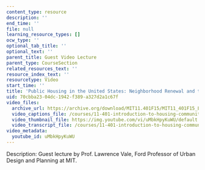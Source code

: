 ```yaml
---
content_type: resource
description: ''
end_time: ''
file: null
learning_resource_types: []
ocw_type: ''
optional_tab_title: ''
optional_text: ''
parent_title: Guest Video Lecture
parent_type: CourseSection
related_resources_text: ''
resource_index_text: ''
resourcetype: Video
start_time: ''
title: 'Public Housing in the United States: Neighborhood Renewal and the Poor'
uid: 70cbba23-04dc-1942-f389-a327d2a1c67f
video_files:
  archive_url: https://archive.org/download/MIT11.401F15/MIT11_401F15_L01_300k.mp4
  video_captions_file: /courses/11-401-introduction-to-housing-community-and-economic-development-fall-2015/4dff375d0b6e563c93efc6bdb7916fbe_uMbkHpyKuWU.vtt
  video_thumbnail_file: https://img.youtube.com/vi/uMbkHpyKuWU/default.jpg
  video_transcript_file: /courses/11-401-introduction-to-housing-community-and-economic-development-fall-2015/b60100edf0424b030c9080407c07cbcb_uMbkHpyKuWU.pdf
video_metadata:
  youtube_id: uMbkHpyKuWU
---
```


Description: Guest lecture by Prof. Lawrence Vale, Ford Professor of Urban Design and Planning at MIT.



